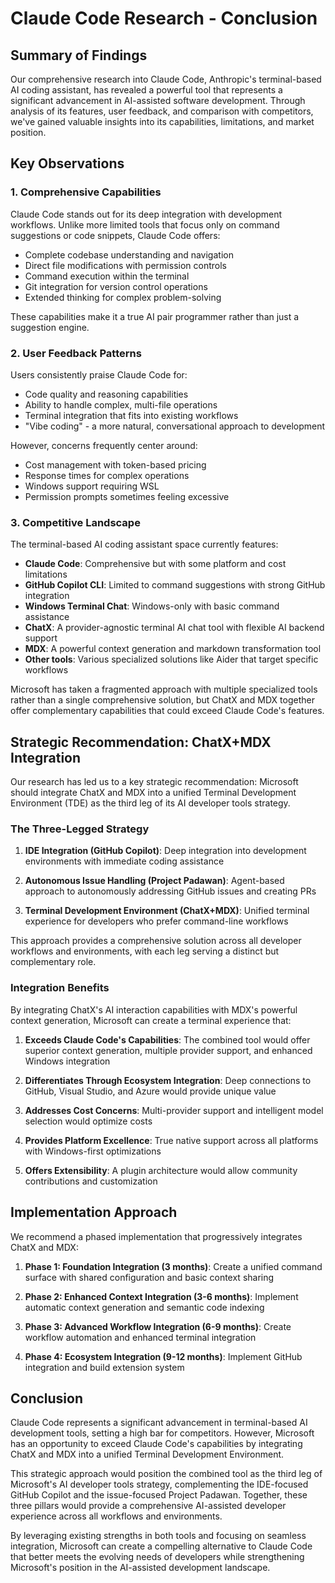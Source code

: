 # Claude Code Research - Conclusion

## Summary of Findings

Our comprehensive research into Claude Code, Anthropic's terminal-based AI coding assistant, has revealed a powerful tool that represents a significant advancement in AI-assisted software development. Through analysis of its features, user feedback, and comparison with competitors, we've gained valuable insights into its capabilities, limitations, and market position.

## Key Observations

### 1. Comprehensive Capabilities

Claude Code stands out for its deep integration with development workflows. Unlike more limited tools that focus only on command suggestions or code snippets, Claude Code offers:

- Complete codebase understanding and navigation
- Direct file modifications with permission controls
- Command execution within the terminal
- Git integration for version control operations
- Extended thinking for complex problem-solving

These capabilities make it a true AI pair programmer rather than just a suggestion engine.

### 2. User Feedback Patterns

Users consistently praise Claude Code for:
- Code quality and reasoning capabilities
- Ability to handle complex, multi-file operations
- Terminal integration that fits into existing workflows
- "Vibe coding" - a more natural, conversational approach to development

However, concerns frequently center around:
- Cost management with token-based pricing
- Response times for complex operations
- Windows support requiring WSL
- Permission prompts sometimes feeling excessive

### 3. Competitive Landscape

The terminal-based AI coding assistant space currently features:

- **Claude Code**: Comprehensive but with some platform and cost limitations
- **GitHub Copilot CLI**: Limited to command suggestions with strong GitHub integration
- **Windows Terminal Chat**: Windows-only with basic command assistance
- **ChatX**: A provider-agnostic terminal AI chat tool with flexible AI backend support
- **MDX**: A powerful context generation and markdown transformation tool
- **Other tools**: Various specialized solutions like Aider that target specific workflows

Microsoft has taken a fragmented approach with multiple specialized tools rather than a single comprehensive solution, but ChatX and MDX together offer complementary capabilities that could exceed Claude Code's features.

## Strategic Recommendation: ChatX+MDX Integration

Our research has led us to a key strategic recommendation: Microsoft should integrate ChatX and MDX into a unified Terminal Development Environment (TDE) as the third leg of its AI developer tools strategy.

### The Three-Legged Strategy

1. **IDE Integration (GitHub Copilot)**: Deep integration into development environments with immediate coding assistance

2. **Autonomous Issue Handling (Project Padawan)**: Agent-based approach to autonomously addressing GitHub issues and creating PRs

3. **Terminal Development Environment (ChatX+MDX)**: Unified terminal experience for developers who prefer command-line workflows

This approach provides a comprehensive solution across all developer workflows and environments, with each leg serving a distinct but complementary role.

### Integration Benefits

By integrating ChatX's AI interaction capabilities with MDX's powerful context generation, Microsoft can create a terminal experience that:

1. **Exceeds Claude Code's Capabilities**: The combined tool would offer superior context generation, multiple provider support, and enhanced Windows integration

2. **Differentiates Through Ecosystem Integration**: Deep connections to GitHub, Visual Studio, and Azure would provide unique value

3. **Addresses Cost Concerns**: Multi-provider support and intelligent model selection would optimize costs

4. **Provides Platform Excellence**: True native support across all platforms with Windows-first optimizations

5. **Offers Extensibility**: A plugin architecture would allow community contributions and customization

## Implementation Approach

We recommend a phased implementation that progressively integrates ChatX and MDX:

1. **Phase 1: Foundation Integration (3 months)**: Create a unified command surface with shared configuration and basic context sharing

2. **Phase 2: Enhanced Context Integration (3-6 months)**: Implement automatic context generation and semantic code indexing

3. **Phase 3: Advanced Workflow Integration (6-9 months)**: Create workflow automation and enhanced terminal integration

4. **Phase 4: Ecosystem Integration (9-12 months)**: Implement GitHub integration and build extension system

## Conclusion

Claude Code represents a significant advancement in terminal-based AI development tools, setting a high bar for competitors. However, Microsoft has an opportunity to exceed Claude Code's capabilities by integrating ChatX and MDX into a unified Terminal Development Environment.

This strategic approach would position the combined tool as the third leg of Microsoft's AI developer tools strategy, complementing the IDE-focused GitHub Copilot and the issue-focused Project Padawan. Together, these three pillars would provide a comprehensive AI-assisted developer experience across all workflows and environments.

By leveraging existing strengths in both tools and focusing on seamless integration, Microsoft can create a compelling alternative to Claude Code that better meets the evolving needs of developers while strengthening Microsoft's position in the AI-assisted development landscape.